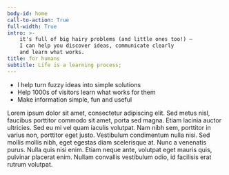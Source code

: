```yaml
---
body-id: home
call-to-action: True
full-width: True
intro: >-
    it's full of big hairy problems (and little ones too!) —
    I can help you discover ideas, communicate clearly
    and learn what works.
title: for humans
subtitle: Life is a learning process;
---
```


- I help turn fuzzy ideas into simple solutions
- Help 1000s of visitors learn what works for them
- Make information simple, fun and useful

Lorem ipsum dolor sit amet, consectetur adipiscing elit. Sed metus nisl, faucibus porttitor commodo sit amet, porta sed magna. Etiam lacinia auctor ultricies. Sed eu mi vel quam iaculis volutpat. Nam nibh sem, porttitor in varius non, porttitor eget justo. Vestibulum condimentum nulla nisi. Sed mollis mollis nibh, eget egestas diam scelerisque at. Nunc a venenatis purus. Nulla quis nisi enim. Etiam neque ante, volutpat eget mauris quis, pulvinar placerat enim. Nullam convallis vestibulum odio, id facilisis erat rutrum volutpat.

<!--
title-animate: >-
    <span class="animate-w-hidden">Data</span><br/>
    <span class="animate-w-hidden">Code</span><br/>
    <span class="animate-w-hidden">Design</span><br/>
    <span class="animate-w-hidden">Learning</span>
-->
